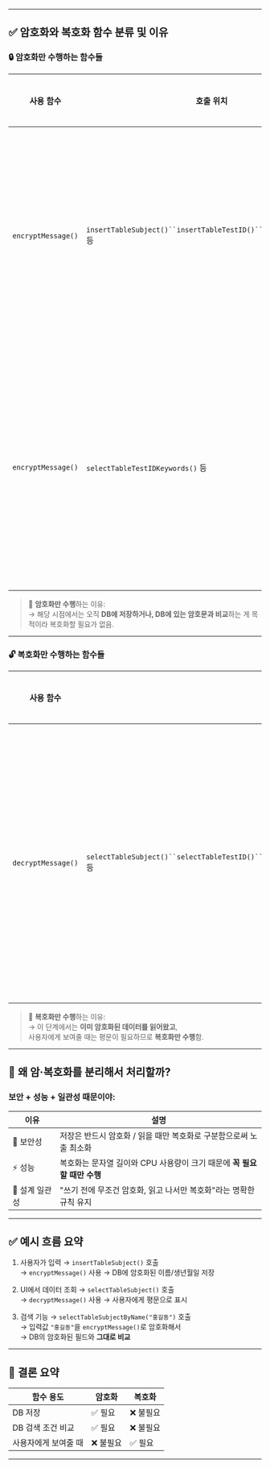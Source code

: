 

---

## ✅ 암호화와 복호화 함수 분류 및 이유

### 🔒 암호화만 수행하는 함수들

|사용 함수|호출 위치|대상 필드|이유|
|---|---|---|---|
|`encryptMessage()`|`insertTableSubject()``insertTableTestID()``checkTableSuject()` 등|이름, 생년월일, 성별|**DB에 저장할 때** 개인정보 보호를 위해 암호화|
|`encryptMessage()`|`selectTableTestIDKeywords()` 등|검색 키워드|**암호화된 값과 비교**해야 하므로, 검색어도 암호화|

> 🔸 **암호화만 수행**하는 이유:  
> → 해당 시점에서는 오직 **DB에 저장하거나, DB에 있는 암호문과 비교**하는 게 목적이라 복호화할 필요가 없음.

---

### 🔓 복호화만 수행하는 함수들

|사용 함수|호출 위치|대상 필드|이유|
|---|---|---|---|
|`decryptMessage()`|`selectTableSubject()``selectTableTestID()``selectTableSubjectByName()``selectTableTestIDOne()` 등|이름, 생년월일, 성별|**DB에서 꺼낸 암호문을 사용자에게 보여주기 위해 복호화**|

> 🔸 **복호화만 수행**하는 이유:  
> → 이 단계에서는 **이미 암호화된 데이터를 읽어왔고**,  
> 사용자에게 보여줄 때는 평문이 필요하므로 **복호화만 수행**함.

---

## 🧠 왜 암·복호화를 분리해서 처리할까?

### 보안 + 성능 + 일관성 때문이야:

|이유|설명|
|---|---|
|🔐 보안성|저장은 반드시 암호화 / 읽을 때만 복호화로 구분함으로써 노출 최소화|
|⚡ 성능|복호화는 문자열 길이와 CPU 사용량이 크기 때문에 **꼭 필요할 때만 수행**|
|🧩 설계 일관성|"쓰기 전에 무조건 암호화, 읽고 나서만 복호화"라는 명확한 규칙 유지|

---

## ✅ 예시 흐름 요약

1. 사용자가 입력 → `insertTableSubject()` 호출  
    → `encryptMessage()` 사용 → DB에 암호화된 이름/생년월일 저장
    
2. UI에서 데이터 조회 → `selectTableSubject()` 호출  
    → `decryptMessage()` 사용 → 사용자에게 평문으로 표시
    
3. 검색 기능 → `selectTableSubjectByName("홍길동")` 호출  
    → 입력값 `"홍길동"`을 `encryptMessage()`로 암호화해서  
    → DB의 암호화된 필드와 **그대로 비교**
    

---

## 📌 결론 요약

|함수 용도|암호화|복호화|
|---|---|---|
|DB 저장|✅ 필요|❌ 불필요|
|DB 검색 조건 비교|✅ 필요|❌ 불필요|
|사용자에게 보여줄 때|❌ 불필요|✅ 필요|

---